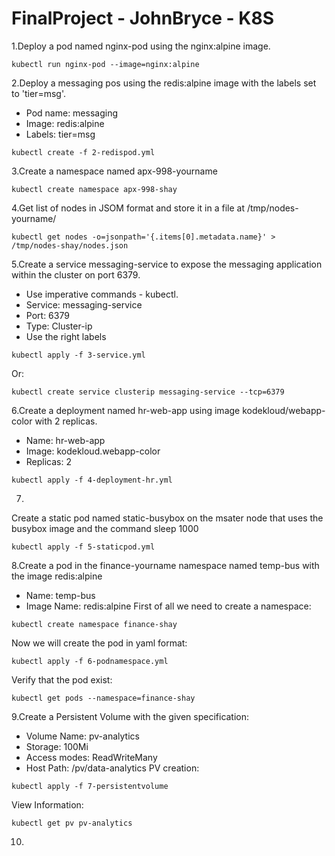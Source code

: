 # FinalProject - JohnBryce - K8S
1.Deploy a pod named nginx-pod using the nginx:alpine image.
~~~
kubectl run nginx-pod --image=nginx:alpine
~~~
2.Deploy a messaging pos using the redis:alpine image with the labels set to 'tier=msg'.
- Pod name: messaging
- Image: redis:alpine
- Labels: tier=msg
~~~
kubectl create -f 2-redispod.yml
~~~
3.Create a namespace named apx-998-yourname
~~~
kubectl create namespace apx-998-shay
~~~
4.Get list of nodes in JSOM format and store it in a file at /tmp/nodes-yourname/
~~~
kubectl get nodes -o=jsonpath='{.items[0].metadata.name}' > /tmp/nodes-shay/nodes.json
~~~
5.Create a service messaging-service to expose the messaging application within the cluster on port 6379.
- Use imperative commands - kubectl.
- Service: messaging-service
- Port: 6379
- Type: Cluster-ip
- Use the right labels
~~~
kubectl apply -f 3-service.yml
~~~
Or:
~~~
kubectl create service clusterip messaging-service --tcp=6379
~~~
6.Create a deployment named hr-web-app using image kodekloud/webapp-color with 2 replicas.
- Name: hr-web-app
- Image: kodekloud.webapp-color
- Replicas: 2
~~~
kubectl apply -f 4-deployment-hr.yml
~~~
7.
Create a static pod named static-busybox on the msater node that uses the busybox image and the command sleep 1000
~~~
kubectl apply -f 5-staticpod.yml
~~~
8.Create a pod in the finance-yourname namespace named temp-bus with the image redis:alpine
- Name: temp-bus
- Image Name: redis:alpine
First of all we need to create a namespace:
~~~
kubectl create namespace finance-shay
~~~
Now we will create the pod in yaml format:
~~~
kubectl apply -f 6-podnamespace.yml
~~~
Verify that the pod exist:
~~~
kubectl get pods --namespace=finance-shay
~~~
9.Create a Persistent Volume with the given specification:
- Volume Name: pv-analytics
- Storage: 100Mi
- Access modes: ReadWriteMany
- Host Path: /pv/data-analytics
PV creation:
~~~
kubectl apply -f 7-persistentvolume
~~~
View Information:
~~~
kubectl get pv pv-analytics
~~~
10.